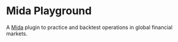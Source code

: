 # Mida Playground
A [Mida](https://github.com/Reiryoku-Technologies/Mida) plugin to practice and backtest operations in global financial markets.
